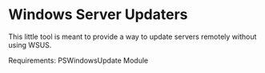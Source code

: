 # Windows Server Updaters

This little tool is meant to provide a way to update servers remotely without using WSUS.

Requirements:
PSWindowsUpdate Module
